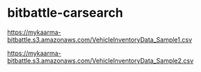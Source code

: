 # bitbattle-carsearch

https://mykaarma-bitbattle.s3.amazonaws.com/VehicleInventoryData_Sample1.csv

https://mykaarma-bitbattle.s3.amazonaws.com/VehicleInventoryData_Sample2.csv
